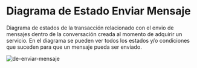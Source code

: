 # Diagrama de Estado Enviar Mensaje

Diagrama de estados de la transacción relacionado con el envio de mensajes dentro de la conversación creada al momento de adquirir un servicio. En el diagrama se pueden ver todos los estados y/o condiciones que suceden para que un mensaje pueda ser enviado.

![de-enviar-mensaje]()
